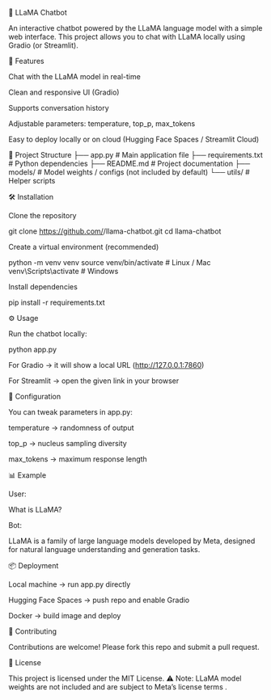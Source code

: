 🦙 LLaMA Chatbot

An interactive chatbot powered by the LLaMA language model with a simple web interface.
This project allows you to chat with LLaMA locally using Gradio (or Streamlit).

📌 Features

Chat with the LLaMA model in real-time

Clean and responsive UI (Gradio)

Supports conversation history

Adjustable parameters: temperature, top_p, max_tokens

Easy to deploy locally or on cloud (Hugging Face Spaces / Streamlit Cloud)

📂 Project Structure
├── app.py              # Main application file
├── requirements.txt    # Python dependencies
├── README.md           # Project documentation
├── models/             # Model weights / configs (not included by default)
└── utils/              # Helper scripts

🛠️ Installation

Clone the repository

git clone https://github.com/<your-username>/llama-chatbot.git
cd llama-chatbot


Create a virtual environment (recommended)

python -m venv venv
source venv/bin/activate   # Linux / Mac
venv\Scripts\activate      # Windows


Install dependencies

pip install -r requirements.txt

⚙️ Usage

Run the chatbot locally:

python app.py


For Gradio → it will show a local URL (http://127.0.0.1:7860)

For Streamlit → open the given link in your browser

🔧 Configuration

You can tweak parameters in app.py:

temperature → randomness of output

top_p → nucleus sampling diversity

max_tokens → maximum response length

📊 Example

User:

What is LLaMA?


Bot:

LLaMA is a family of large language models developed by Meta, designed for natural language understanding and generation tasks.

📦 Deployment

Local machine → run app.py directly

Hugging Face Spaces → push repo and enable Gradio

Docker → build image and deploy

🤝 Contributing

Contributions are welcome!
Please fork this repo and submit a pull request.

📜 License

This project is licensed under the MIT License.
⚠️ Note: LLaMA model weights are not included and are subject to Meta’s license terms
.

